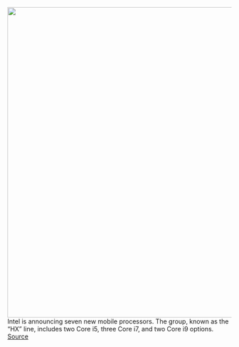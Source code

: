 <img src='https://cdn.vox-cdn.com/thumbor/vXuIZM1SrcJy20pgQJ6Y8Upr_QE=/0x0:4000x2250/1200x800/filters:focal(1680x805:2320x1445)/cdn.vox-cdn.com/uploads/chorus_image/image/70852398/Intel_Image_1___Hx_55w_chip_angle01_4000pixels.0.jpg' width='700px' /><br/>
Intel is announcing seven new mobile processors. The group, known as the “HX” line, includes two Core i5, three Core i7, and two Core i9 options.
<a href='https://www.theverge.com/2022/5/10/23065131/intel-core-i9-12950hx-mobile-laptop-processor-16-cores-55-watts'> Source <a/>